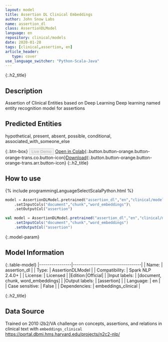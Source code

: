 ```yaml
---
layout: model
title: Assertion DL Clinical Embeddings
author: John Snow Labs
name: assertion_dl
class: AssertionDLModel
language: en
repository: clinical/models
date: 2020-01-28
tags: [clinical,assertion, en]
article_header:
   type: cover
use_language_switcher: "Python-Scala-Java"
---
```


{:.h2_title}
## Description
Assertion of Clinical Entities based on Deep Learning
Deep learning named entity recognition model for assertions 

## Predicted Entities 
hypothetical, present, absent, possible, conditional, associated_with_someone_else

{:.btn-box}
<button class="button button-orange" disabled>Live Demo</button>
[Open in Colab](https://github.com/JohnSnowLabs/spark-nlp-workshop/blob/master/tutorials/Certification_Trainings/Healthcare/2.Clinical_Assertion_Model.ipynb){:.button.button-orange.button-orange-trans.co.button-icon}[Download](https://s3.amazonaws.com/auxdata.johnsnowlabs.com/clinical/models/assertion_dl_en_2.4.0_2.4_1580237286004.zip){:.button.button-orange.button-orange-trans.arr.button-icon}
{:.h2_title}
## How to use 
<div class="tabs-box" markdown="1">

{% include programmingLanguageSelectScalaPython.html %}

```python
model = AssertionDLModel.pretrained("assertion_dl","en","clinical/models")\
	.setInputCols("document","chunk","word_embeddings")\
	.setOutputCol("assertion")
```

```scala
val model = AssertionDLModel.pretrained("assertion_dl","en","clinical/models")
	.setInputCols("document","chunk","word_embeddings")
	.setOutputCol("assertion")
```
</div>



{:.model-param}
## Model Information

{:.table-model}
|----------------|----------------------------------|
| Name:           | assertion_dl                     |
| Type:    | AssertionDLModel                 |
| Compatibility:  | Spark NLP 2.4.0+                            |
| License:        | Licensed                         |
|Edition:|Official|                       |
|Input labels:         | [document, chunk, word_embeddings] |
|Output labels:        | [assertion]                        |
| Language:       | en                               |
| Case sensitive: | False                            |
| Dependencies:  | embeddings_clinical              |

{:.h2_title}
## Data Source
Trained on 2010 i2b2/VA challenge on concepts, assertions, and relations in clinical text with `embeddings_clinical`
https://portal.dbmi.hms.harvard.edu/projects/n2c2-nlp/
